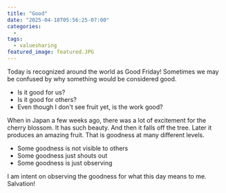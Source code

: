 ```yaml
---
title: "Good"
date: "2025-04-18T05:56:25-07:00"
categories: 
  - 
tags:
  - valuesharing
featured_image: featured.JPG
---
```


Today is recognized around the world as Good Friday! Sometimes we may be confused by why something would be considered good.

* Is it good for us?
* Is it good for others?
* Even though I don't see fruit yet, is the work good?

When in Japan a few weeks ago, there was a lot of excitement for the cherry blossom.  It has such beauty.  And then it falls off the tree.  Later it produces an amazing fruit.  That is goodness at many different levels.

* Some goodness is not visible to others
* Some goodness just shouts out
* Some goodness is just observing

I am intent on observing the goodness for what this day means to me.  Salvation!